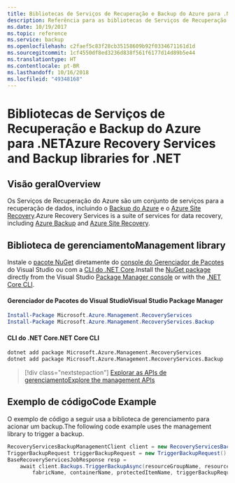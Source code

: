 ```yaml
---
title: Bibliotecas de Serviços de Recuperação e Backup do Azure para .NET
description: Referência para as bibliotecas de Serviços de Recuperação e Backup do Azure para .NET
ms.date: 10/19/2017
ms.topic: reference
ms.service: backup
ms.openlocfilehash: c2faef5c83f28cb35158609b92f0334671161d1d
ms.sourcegitcommit: 1cf4550df8ed3236d838f561f6177d14d89b5e44
ms.translationtype: HT
ms.contentlocale: pt-BR
ms.lasthandoff: 10/16/2018
ms.locfileid: "49348168"
---
```

# <a name="azure-recovery-services-and-backup-libraries-for-net"></a><span data-ttu-id="78fe0-103">Bibliotecas de Serviços de Recuperação e Backup do Azure para .NET</span><span class="sxs-lookup"><span data-stu-id="78fe0-103">Azure Recovery Services and Backup libraries for .NET</span></span>

## <a name="overview"></a><span data-ttu-id="78fe0-104">Visão geral</span><span class="sxs-lookup"><span data-stu-id="78fe0-104">Overview</span></span>

<span data-ttu-id="78fe0-105">Os Serviços de Recuperação do Azure são um conjunto de serviços para a recuperação de dados, incluindo o [Backup do Azure](/azure/backup/) e o [Azure Site Recovery](/azure/site-recovery/).</span><span class="sxs-lookup"><span data-stu-id="78fe0-105">Azure Recovery Services is a suite of services for data recovery, including [Azure Backup](/azure/backup/) and [Azure Site Recovery](/azure/site-recovery/).</span></span>

## <a name="management-library"></a><span data-ttu-id="78fe0-106">Biblioteca de gerenciamento</span><span class="sxs-lookup"><span data-stu-id="78fe0-106">Management library</span></span>

<span data-ttu-id="78fe0-107">Instale o [pacote NuGet](https://www.nuget.org/packages/Microsoft.Azure.Management.RecoveryServices) diretamente do [console do Gerenciador de Pacotes][PackageManager] do Visual Studio ou com a [CLI do .NET Core][DotNetCLI].</span><span class="sxs-lookup"><span data-stu-id="78fe0-107">Install the [NuGet package](https://www.nuget.org/packages/Microsoft.Azure.Management.RecoveryServices) directly from the Visual Studio [Package Manager console][PackageManager] or with the [.NET Core CLI][DotNetCLI].</span></span>

#### <a name="visual-studio-package-manager"></a><span data-ttu-id="78fe0-108">Gerenciador de Pacotes do Visual Studio</span><span class="sxs-lookup"><span data-stu-id="78fe0-108">Visual Studio Package Manager</span></span>

```powershell
Install-Package Microsoft.Azure.Management.RecoveryServices
Install-Package Microsoft.Azure.Management.RecoveryServices.Backup
```

#### <a name="net-core-cli"></a><span data-ttu-id="78fe0-109">CLI do .NET Core</span><span class="sxs-lookup"><span data-stu-id="78fe0-109">.NET Core CLI</span></span>

```bash
dotnet add package Microsoft.Azure.Management.RecoveryServices
dotnet add package Microsoft.Azure.Management.RecoveryServices.Backup
```

> [!div class="nextstepaction"]
> [<span data-ttu-id="78fe0-110">Explorar as APIs de gerenciamento</span><span class="sxs-lookup"><span data-stu-id="78fe0-110">Explore the management APIs</span></span>](/dotnet/api/overview/azure/recoveryservices/management)


## <a name="code-example"></a><span data-ttu-id="78fe0-111">Exemplo de código</span><span class="sxs-lookup"><span data-stu-id="78fe0-111">Code Example</span></span>

<span data-ttu-id="78fe0-112">O exemplo de código a seguir usa a biblioteca de gerenciamento para acionar um backup.</span><span class="sxs-lookup"><span data-stu-id="78fe0-112">The following code example uses the management library to trigger a backup.</span></span>

```csharp
RecoveryServicesBackupManagementClient client = new RecoveryServicesBackupManagementClient(credentials);
TriggerBackupRequest triggerBackupRequest = new TriggerBackupRequest();
BaseRecoveryServicesJobResponse resp =
    await client.Backups.TriggerBackupAsync(resourceGroupName, resourceName, null,
        fabricName, containerName, protectedItemName, triggerBackupRequest);
```

[PackageManager]: https://docs.microsoft.com/nuget/tools/package-manager-console
[DotNetCLI]: https://docs.microsoft.com/dotnet/core/tools/dotnet-add-package
